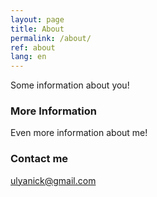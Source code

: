 ```yaml
---
layout: page
title: About
permalink: /about/
ref: about
lang: en
---
```


Some information about you!

### More Information

Even more information about me!

### Contact me

[ulyanick@gmail.com](mailto:ulyanick@gmail.com)
